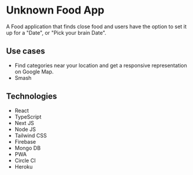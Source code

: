 # Unknown Food App

A Food application that finds close food and users have the option to set it up for a "Date", or "Pick your brain Date".

## Use cases

-   Find categories near your location and get a responsive representation on Google Map.
-   Smash

## Technologies

-   React
-   TypeScript
-   Next JS
-   Node JS
-   Tailwind CSS
-   Firebase
-   Mongo DB
-   PWA
-   Circle CI
-   Heroku
